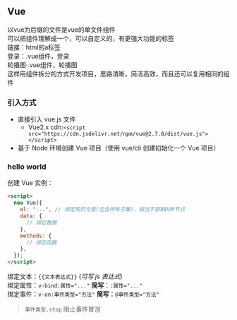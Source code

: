 ## Vue

以vue为后缀的文件是vue的单文件组件  
可以把组件理解成一个，可以自定义的，有更强大功能的标签  
链接：html的a标签  
登录：.vue组件，登录  
轮播图·.vue组件，轮播图  
这样用组件拆分的方式开发项目，思路清晰，简洁高效，而且还可以复用相同的组件  

### 引入方式

- 直接引入 vue.js 文件
  - Vue2.x cdn:`<script src="https://cdn.jsdelivr.net/npm/vue@2.7.8/dist/vue.js"></script>`
- 基于 Node 环境创建 Vue 项目（使用 vue/cli 创建初始化一个 Vue 项目）

### hello world

创建 Vue 实例：

```html
<script>
  new Vue({
    el: "...", // 绑定网页元素(包含所有子集)，相当于获取DOM节点
    data: {
      // 绑定数据
    },
    methods: {
      // 绑定函数
    },
  });
</script>
```

绑定文本：`{{文本表达式}}` (_可写 js 表达式_)  
绑定属性：`v-bind:属性="..."` **简写**：`:属性="..."`  
绑定事件：`v-on:事件类型="方法"` **简写**：`@事件类型="方法"`  

>`事件类型.stop` 阻止事件冒泡
